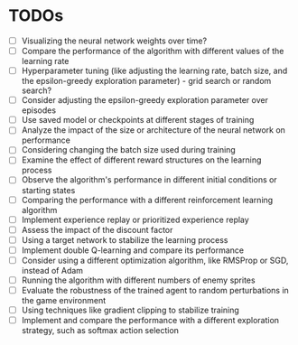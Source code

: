 # TODOs
- [ ]  Visualizing the neural network weights over time?
- [ ]  Compare the performance of the algorithm with different values of the learning rate
- [ ]  Hyperparameter tuning (like adjusting the learning rate, batch size, and the epsilon-greedy exploration parameter) - grid search or random search?
- [ ]  Consider adjusting the epsilon-greedy exploration parameter over episodes
- [ ]  Use saved model or checkpoints at different stages of training
- [ ]  Analyze the impact of the size or architecture of the neural network on performance
- [ ]  Considering changing the batch size used during training
- [ ]  Examine the effect of different reward structures on the learning process
- [ ]  Observe the algorithm's performance in different initial conditions or starting states
- [ ]  Comparing the performance with a different reinforcement learning algorithm
- [ ]  Implement experience replay or prioritized experience replay
- [ ]  Assess the impact of the discount factor
- [ ]  Using a target network to stabilize the learning process
- [ ]  Implement double Q-learning and compare its performance
- [ ]  Consider using a different optimization algorithm, like RMSProp or SGD, instead of Adam
- [ ]  Running the algorithm with different numbers of enemy sprites
- [ ]  Evaluate the robustness of the trained agent to random perturbations in the game environment
- [ ]  Using techniques like gradient clipping to stabilize training
- [ ]  Implement and compare the performance with a different exploration strategy, such as softmax action selection
